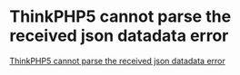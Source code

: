 # ThinkPHP5 cannot parse the received json datadata error
[ThinkPHP5 cannot parse the received json datadata error](https://aiwithcloud.com/2022/09/19/thinkphp5_cannot_parse_the_received_json_datadata_error/)